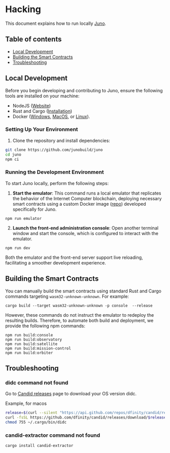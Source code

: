 # Hacking

This document explains how to run locally [Juno](https://juno.build).

## Table of contents

- [Local Development](#local-development)
- [Building the Smart Contracts](#building-the-smart-contracts)
- [Troubleshooting](#troubleshooting)

## Local Development

Before you begin developing and contributing to Juno, ensure the following tools are installed on your machine:

- NodeJS ([Website](https://nodejs.org/en))
- Rust and Cargo ([Installation](https://doc.rust-lang.org/cargo/getting-started/installation.html))
- Docker ([Windows](https://docs.docker.com/desktop/install/windows-install/), [MacOS](https://docs.docker.com/desktop/install/mac-install/), or [Linux](https://docs.docker.com/desktop/install/linux-install/)).

### Setting Up Your Environment

1. Clone the repository and install dependencies:

```bash
git clone https://github.com/junobuild/juno
cd juno
npm ci
```

### Running the Development Environment

To start Juno locally, perform the following steps:

1. **Start the emulator**: This command runs a local emulator that replicates the behavior of the Internet Computer blockchain, deploying necessary smart contracts using a custom Docker image ([repo](https://github.com/junobuild/juno-docker)) developed specifically for Juno.

```
npm run emulator
```

2. **Launch the front-end administration console**: Open another terminal window and start the console, which is configured to interact with the emulator.

```
npm run dev
```

Both the emulator and the front-end server support live reloading, facilitating a smoother development experience.

## Building the Smart Contracts

You can manually build the smart contracts using standard Rust and Cargo commands targeting `wasm32-unknown-unknown`. For example:

```
cargo build --target wasm32-unknown-unknown -p console  --release
```

However, these commands do not instruct the emulator to redeploy the resulting builds. Therefore, to automate both build and deployment, we provide the following npm commands:

```
npm run build:console
npm run build:observatory
npm run build:satellite
npm run build:mission-control
npm run build:orbiter
```

## Troubleshooting

### didc command not found

Go to [Candid releases](https://github.com/dfinity/candid/releases) page to download your OS version didc.

Example, for macos

```sh
release=$(curl --silent "https://api.github.com/repos/dfinity/candid/releases/latest" | grep -e '"tag_name"' | cut -c 16-25)
curl -fsSL https://github.com/dfinity/candid/releases/download/$release/didc-macos > ~/.cargo/bin/didc
chmod 755 ~/.cargo/bin/didc
```

### candid-extractor command not found

```sh
cargo install candid-extractor
```
